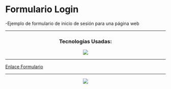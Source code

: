 ﻿# Formulario Login
 <p>-Ejemplo de formulario de inicio de sesión para una página web</p>
<hr>
<div align="center">
  <h3>Tecnologías Usadas:</h3>
</div>
 <div align="center">
  <a href="https://skillicons.dev">
    <img src="https://skillicons.dev/icons?i=html,css" />
  </a>
</div>
<hr>
<a href="https://sorgazb.github.io/Login_Form/">Enlace Formulario</a>
<hr>
<div align="center">
  <img src="https://github.com/sorgazb/Login_Form/assets/150727714/ed53baa6-6497-43d5-9a34-2196015b72b2"/>
</div>
